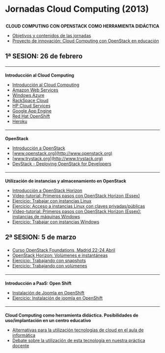 # Jornadas Cloud Computing (2013)


## <div class="valor">
<div style="text-align: center;" class="textoValor"><strong>CLOUD COMPUTING CON OPENSTACK COMO HERRAMIENTA DIDÁCTICA</strong></div>
</div>

* [Objetivos y contenidos de las jornadas](doc/Objetivos_y_contenidos_de_las_jornadas.md)
* [Proyecto de innovación: Cloud Computing con OpenStack en educación](http://www.gonzalonazareno.org/cloud/)

## <p><strong>1ª SESION: 26 de febrero</strong></p>


#### <hr />
<p><strong>Introducción al Cloud Computing</strong></p>

* [Introducción al Cloud Computing](files/jornadas-1.pdf)
* [Amazon Web Services](http://aws.amazon.com/es/)
* [Windows Azure](http://www.windowsazure.com/)
* [RackSpace Cloud](http://www.rackspace.com/cloud/)
* [HP Cloud Services](https://www.hpcloud.com/)
* [Google App Engine](https://developers.google.com/appengine/)
* [Red Hat OpenShift](https://openshift.redhat.com/app/)
* [Heroku](http://www.heroku.com/)

#### <hr />
<p><strong>OpenStack</strong></p>

* [Introducción a OpenStack](files/jornadas-2.pdf)
* [www.openstack.org](http://www.openstack.org)
* [www.trystack.org](http://www.trystack.org)
* [DevStack - Deploying OpenStack for Developers](http://devstack.org/)

#### <hr />
<p><strong>Utilización de instancias y almacenamiento en OpenStack</strong></p>

* [Introducción a OpenStack Horizon](http://www.gonzalonazareno.org/cloud/material/intro-horizon.pdf)
* [Vídeo-tutorial: Primeros pasos con OpenStack Horizon (Essex)](http://vimeo.com/51806641)
* [Ejercicio: Trabajar con instancias Linux](doc/Ejercicio:_Trabajar_con_instancias_Linux.md)
* [Ejercicio: Acceso a instancias Linux con claves privadas/públicas](doc/Ejercicio:_Acceso_a_instancias_Linux_con_claves_privadas_publicas.md)
* [Vídeo-tutorial: Primeros pasos con OpenStack Horizon (Essex): instancias de máquinas Windows](http://vimeo.com/52254675)
* [Ejercicio: Trabajar con instancias Windows](doc/Ejercicio:_Trabajar_con_instancias_Windows.md)

## <p><strong>2ª SESION: 5 de marzo</strong></p>

* [Curso OpenStack Foundations, Madrid 22-24 Abril](http://openstacktrainingmadrid.eventbrite.com/)
* [OpenStack Horizon: Volúmenes e instantáneas](files/jornadas-3.pdf)
* [Ejercicio: Trabajando con snapshots](doc/Ejercicio:_Trabajando_con_snapshots.md)
* [Ejercicio: Trabajando con volúmenes](doc/Ejercicio:_Trabajando_con_volumenes.md)

#### <hr />
<p><strong>Introducción a PaaS: Open Shift</strong></p>

* [Instalación de Joomla en OpenShift](http://albertomolina.wordpress.com/2012/12/26/instalacion-de-joomla-en-openshift/)
* [Ejercicio: Instalación de joomla en OpenShift](doc/Ejercicio:_Instalacion_de_joomla_en_OpenShift.md)

#### <hr />
<p><strong><strong>Cloud Computing como herramienta didáctica. </strong>Posibilidades de uso/implantación en un centro educativo</strong></p>

* [Alternativas para la utilización tecnologías de cloud en el aula de informática](files/jornadas-4.pdf)
* [Debate sobre la utilización de esta tecnología en nuestra práctica docente](doc/Debate_sobre_la_utilizacion_de_esta_tecnologia_en_nuestra_practica_docente.md)

